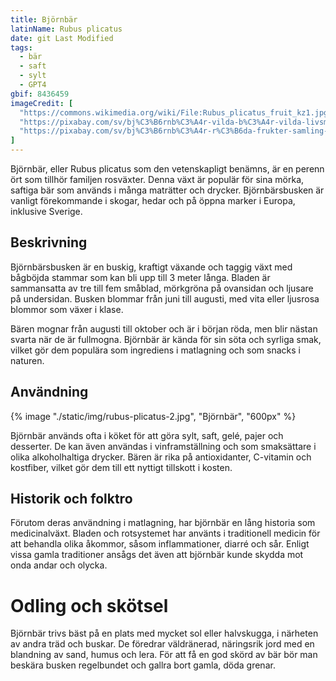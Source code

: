 ```yaml
---
title: Björnbär
latinName: Rubus plicatus
date: git Last Modified
tags:
  - bär
  - saft
  - sylt
  - GPT4
gbif: 8436459
imageCredit: [
  "https://commons.wikimedia.org/wiki/File:Rubus_plicatus_fruit_kz1.jpg",
  "https://pixabay.com/sv/bj%C3%B6rnb%C3%A4r-vilda-b%C3%A4r-vilda-livsmedel-2344191/",
  "https://pixabay.com/sv/bj%C3%B6rnb%C3%A4r-r%C3%B6da-frukter-samling-natur-263313/"
]
---
```


Björnbär, eller Rubus plicatus som den vetenskapligt benämns, är en perenn ört som tillhör familjen rosväxter. Denna växt är populär för sina mörka, saftiga bär som används i många maträtter och drycker. Björnbärsbusken är vanligt förekommande i skogar, hedar och på öppna marker i Europa, inklusive Sverige.

## Beskrivning

Björnbärsbusken är en buskig, kraftigt växande och taggig växt med bågböjda stammar som kan bli upp till 3 meter långa. Bladen är sammansatta av tre till fem småblad, mörkgröna på ovansidan och ljusare på undersidan. Busken blommar från juni till augusti, med vita eller ljusrosa blommor som växer i klase.

Bären mognar från augusti till oktober och är i början röda, men blir nästan svarta när de är fullmogna. Björnbär är kända för sin söta och syrliga smak, vilket gör dem populära som ingrediens i matlagning och som snacks i naturen.

## Användning

{% image "./static/img/rubus-plicatus-2.jpg", "Björnbär", "600px" %}

Björnbär används ofta i köket för att göra sylt, saft, gelé, pajer och desserter. De kan även användas i vinframställning och som smaksättare i olika alkoholhaltiga drycker. Bären är rika på antioxidanter, C-vitamin och kostfiber, vilket gör dem till ett nyttigt tillskott i kosten.

## Historik och folktro

Förutom deras användning i matlagning, har björnbär en lång historia som medicinalväxt. Bladen och rotsystemet har använts i traditionell medicin för att behandla olika åkommor, såsom inflammationer, diarré och sår. Enligt vissa gamla traditioner ansågs det även att björnbär kunde skydda mot onda andar och olycka.

# Odling och skötsel

Björnbär trivs bäst på en plats med mycket sol eller halvskugga, i närheten av andra träd och buskar. De föredrar väldränerad, näringsrik jord med en blandning av sand, humus och lera. För att få en god skörd av bär bör man beskära busken regelbundet och gallra bort gamla, döda grenar.
